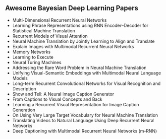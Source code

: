 <h2> Awesome Bayesian Deep Learning Papers </h2>

<ul>

 <li><a target="_blank" href="https://github.com/manjunath5496/Awesome-Bayesian-DL-Papers/blob/master/bdl(1).pdf" style="text-decoration:none;">Multi-Dimensional Recurrent Neural Networks</a></li>


 <li><a target="_blank" href="https://github.com/manjunath5496/Awesome-Bayesian-DL-Papers/blob/master/bdl(2).pdf" style="text-decoration:none;">Learning Phrase Representations using RNN Encoder–Decoder for Statistical Machine Translation</a></li>

<li><a target="_blank" href="https://github.com/manjunath5496/Awesome-Bayesian-DL-Papers/blob/master/bdl(3).pdf" style="text-decoration:none;">Recurrent Models of Visual Attention</a></li>
 <li><a target="_blank" href="https://github.com/manjunath5496/Awesome-Bayesian-DL-Papers/blob/master/bdl(4).pdf" style="text-decoration:none;">Neural Machine Translation by Jointly Learning to Align and Translate</a></li>                              
<li><a target="_blank" href="https://github.com/manjunath5496/Awesome-Bayesian-DL-Papers/blob/master/bdl(5).pdf" style="text-decoration:none;">Explain Images with Multimodal Recurrent Neural Networks</a></li>
<li><a target="_blank" href="https://github.com/manjunath5496/Awesome-Bayesian-DL-Papers/blob/master/bdl(6).pdf" style="text-decoration:none;">Memory Networks</a></li>
 <li><a target="_blank" href="https://github.com/manjunath5496/Awesome-Bayesian-DL-Papers/blob/master/bdl(7).pdf" style="text-decoration:none;">Learning to Execute</a></li>

 <li><a target="_blank" href="https://github.com/manjunath5496/Awesome-Bayesian-DL-Papers/blob/master/bdl(8).pdf" style="text-decoration:none;"> Neural Turing Machines</a></li>
   <li><a target="_blank" href="https://github.com/manjunath5496/Awesome-Bayesian-DL-Papers/blob/master/bdl(9).pdf" style="text-decoration:none;">
Addressing the Rare Word Problem in Neural Machine Translation </a></li>
  
   
 <li><a target="_blank" href="https://github.com/manjunath5496/Awesome-Bayesian-DL-Papers/blob/master/bdl(10).pdf" style="text-decoration:none;">Unifying Visual-Semantic Embeddings with Multimodal Neural Language Models </a></li>                              
<li><a target="_blank" href="https://github.com/manjunath5496/Awesome-Bayesian-DL-Papers/blob/master/bdl(11).pdf" style="text-decoration:none;">Long-term Recurrent Convolutional Networks for Visual Recognition and Description</a></li>
<li><a target="_blank" href="https://github.com/manjunath5496/Awesome-Bayesian-DL-Papers/blob/master/bdl(12).pdf" style="text-decoration:none;">Show and Tell: A Neural Image Caption Generator</a></li>
<li><a target="_blank" href="https://github.com/manjunath5496/Awesome-Bayesian-DL-Papers/blob/master/bdl(13).pdf" style="text-decoration:none;">From Captions to Visual Concepts and Back</a></li>

<li><a target="_blank" href="https://github.com/manjunath5496/Awesome-Bayesian-DL-Papers/blob/master/bdl(14).pdf" style="text-decoration:none;">Learning a Recurrent Visual Representation for Image Caption Generation</a></li>
                              
<li><a target="_blank" href="https://github.com/manjunath5496/Awesome-Bayesian-DL-Papers/blob/master/bdl(15).pdf" style="text-decoration:none;">On Using Very Large Target Vocabulary for Neural Machine Translation</a></li>

<li><a target="_blank" href="https://github.com/manjunath5496/Awesome-Bayesian-DL-Papers/blob/master/bdl(16).pdf" style="text-decoration:none;">Translating Videos to Natural Language Using Deep Recurrent Neural Networks</a></li>

  <li><a target="_blank" href="https://github.com/manjunath5496/Awesome-Bayesian-DL-Papers/blob/master/bdl(17).pdf" style="text-decoration:none;">Deep Captioning with Multimodal Recurrent Neural Networks (m-RNN)</a></li>   
  </ul>
